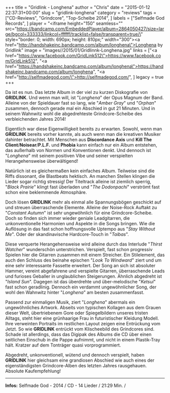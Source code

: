 +++
title = "Gridlink - Longhena"
author = "Chris"
date = "2015-01-12 22:37:31+00:00"
slug = "gridlink-longhena"
category = "reviews"
tags = ["CD-Reviews", "Grindcore", "Top-Scheibe 2014", ]
labels = ["Selfmade God Records", ]
player = "<iframe height=\"150\" seamless=\"\" src=\"https://bandcamp.com/EmbeddedPlayer/album=2864050427/size=large/bgcol=333333/linkcol=ffffff/tracklist=false/transparent=true/\" style=\"border: 0; width: 690px; height: 810px;\" width=\"300\"><a href=\"http://handshakeinc.bandcamp.com/album/longhena\">Longhena by Gridlink</a></iframe>"
image = "images//2015/01/Gridlinnk-Longhena.jpg"
links = ["<a href=\"https://www.facebook.com/GridLink512\">https://www.facebook.com/GridLink512</a>", "<a href=\"https://handshakeinc.bandcamp.com/album/longhena\">https://handshakeinc.bandcamp.com/album/longhena</a>", "<a href=\"http://selfmadegod.com/\">http://selfmadegod.com/</a>", ]
legacy = true
+++

Da ist es nun. Das letzte Album in der viel zu kurzen Diskografie von **GRIDLINK**. Und wenn man will, ist "_Longhena_" der Opus Magnum der Band. Alleine von der Spieldauer fast so lang, wie "_Amber Gray_" und "_Orphan_" zusammen, dennoch gerade mal ein Abschied in gut 21 Minuten. Und in seinem Wahnwitz wohl die abgedrehteste Grindcore-Scheibe des verbleichenden Jahres 2014!

Eigentlich war diese Eigenwilligkeit bereits zu erwarten. Sowohl, wenn man **GRIDLINK** bereits vorher kannte, als auch wenn man die kreativen Musiker dahinter betrachtet. Mit Menschen aus **Discordance Axis** und **Kill The Client**/**Noisear**/**P.L.F.** und **Phobia** kann einfach nur ein Album entstehen, das außerhalb von Normen und Konventionen denkt. Und dennoch ist "_Longhena_" mit seinem positiven Vibe und seiner verspielten Herangehensweise überwältigend!

Natürlich ist es gleichermaßen kein einfaches Album. Teilweise sind die Riffs dissonant, die Blastbeats hektisch. An manchen Stellen klingen die Lieder sogar richtig stressig! Der Titeltrack alleine ist ziemlich sperrig, "_Black Prairie_" klingt fast überladen und "_The Dodonpachi_" verströmt fast schon eine beklemmende Atmosphäre.

Doch lösen **GRIDLINK** mehr als einmal alle Spannungsbögen geschickt auf und streuen überraschende Elemente. Alleine der Noise-Rock Auftakt zu "_Constant Autumn_" ist sehr ungewöhnlich für eine Grindcore-Scheibe. Doch so finden sich immer wieder geniale Leadgitarren, die unkonventionelle Harmonien und Aspekte in die Songs bringen. Wie die Auflösung in das fast schon hoffnungsvolle Uptempo aus "_Stay Without Me_". Oder der skandinavische Hardcore-Touch in "_Taibas_".

Diese verquerte Herangehensweise wird alleine durch das Interlude "_Thirst Watcher_" wunderschön unterstrichen. Verspielt, fast schon progressiv Spielen hier die Gitarren zusammen mit einem Streicher. Ein Stilelement, das auch den Schluss des beinahe epischen "_Look To Windward_" ziert und um eine sehr interessante Fassette erweitert. Der Song an sich ist absoluter Hammer, vereint abgefahrene und verspielte Gitarren, überraschende Leads und furioses Geballer in unglaublichen Steigerungen. Ähnlich abgedreht ist "_Island Sun_".
Dagegen ist das überdrehte und über-melodische "_Ketsui_" fast schon geradlinig. Dennoch ein verdammt ungewöhnlicher Song, der wohl den Wahnwitz hinter "_Longhena_" am besten zusammenfasst.

Passend zur einmaligen Musik, ziert "_Longhena_" abermals ein ungewöhnliches Artwork. Abseits von typischen Kollagen aus dem Grauen dieser Welt, übertriebenem Gore oder Spiegelbildern unseres tristen Alltags, steht hier eine grünhaarige Frau in futuristischer Kleidung Modell. Ihre verweinten Portraits im restlichen Layout zeigen eine Entrückung vom Jetzt. So wie **GRIDLINK** entrückt vom Klischeebild des Grindcores sind. Schade ist allerdings, dass das Digipak des Albums die CD über einen seitlichen Einschub in die Pappe aufnimmt, und nicht in einem Plastik-Tray hält. Kratzer auf dem Tonträger quasi vorprogrammiert.

Abgedreht, unkonventionell, wütend und dennoch verspielt, haben **GRIDLINK** hier gleichsam eine grandiosen Abschied wie auch eines der eigenständigsten Grindcore-Alben des letzten Jahres rausgehauen. Absolute Kaufempfehlung!





---
**Infos:**
Selfmade God - 2014 / 
CD - 14 Lieder / 21:29 Min. / 
